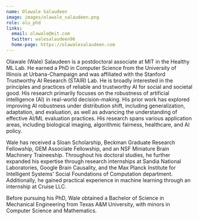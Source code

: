 ```yaml
---
name: Olawale Salaudeen
image: images/olawale_salaudeen.png
role: alu_phd
links:
  email: olawale@mit.com
  twitter: walesalaudeen96
  home-page: https://olawalesalaudeen.com
---
```


Olawale (Wale) Salaudeen is a postdoctoral associate at MIT in the Healthy ML Lab. He earned a PhD in Computer Science from the University of Illinois at Urbana-Champaign and was affiliated with the Stanford Trustworthy AI Research (STAIR) Lab. He is broadly interested in the principles and practices of reliable and trustworthy AI for social and societal good. His research primarily focuses on the robustness of artificial intelligence (AI) in real-world decision-making. His prior work has explored improving AI robustness under distribution shift, including generalization, adaptation, and evaluation, as well as advancing the understanding of effective AI/ML evaluation practices. His research spans various application areas, including biological imaging, algorithmic fairness, healthcare, and AI policy.

Wale has received a Sloan Scholarship, Beckman Graduate Research Fellowship, GEM Associate Fellowship, and an NSF Miniature Brain Machinery Traineeship. Throughout his doctoral studies, he further expanded his expertise through research internships at Sandia National Laboratories, Google Brain Causality, and the Max Planck Institute for Intelligent Systems' Social Foundations of Computation department. Additionally, he gained practical experience in machine learning through an internship at Cruise LLC.

Before pursuing his PhD, Wale obtained a Bachelor of Science in Mechanical Engineering from Texas A&M University, with minors in Computer Science and Mathematics.
